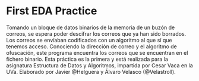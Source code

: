 # First EDA Practice
Tomando un bloque de datos binarios de la memoria de un buzón de correos, se espera poder descifrar los correos que ya han sido borrados.
Los correos se envíaban codificados con un algoritmo al que sí que tenemos acceso.
Conociendo la dirección de correo y el algoritmo de ofuscación, este programa encuentra los correos que se encuentran en el fichero binario.
Esta práctica es la primera y está realizada para la asignatura Estructura de Datos y Algoritmos, impartida por Cesar Vaca en la UVa.
Elaborado por Javier @Helguera y Álvaro Velasco (@Velastroll).
